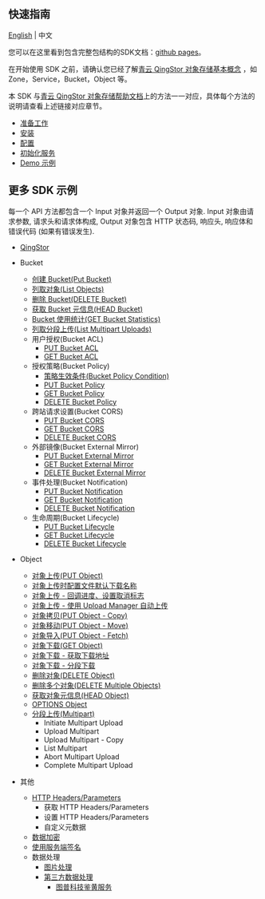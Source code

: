 ## 快速指南

[English](../README.md) | 中文

您可以在这里看到包含完整包结构的SDK文档：[github pages](https://yunify.github.io/qingstor-sdk-java/)。

在开始使用 SDK 之前，请确认您已经了解[青云 QingStor 对象存储基本概念](https://docs.qingcloud.com/qingstor/api/common/overview.html) ，如 Zone，Service，Bucket，Object 等。

本 SDK 与[青云 QingStor 对象存储帮助文档](https://docs.qingcloud.com/qingstor/api/)上的方法一一对应，具体每个方法的说明请查看上述链接对应章节。

- [准备工作](./example/prepare_zh.md)
- [安装](./example/install_zh.md)
- [配置](./example/config_zh.md)
- [初始化服务](./example/service_zh.md)
- [Demo 示例](./example/demo.md)

## 更多 SDK 示例

每一个 API 方法都包含一个 Input 对象并返回一个 Output 对象.
Input 对象由请求参数, 请求头和请求体构成, Output 对象包含 HTTP 状态码, 响应头, 响应体和错误代码 (如果有错误发生).

- [QingStor](./example/service_zh.md)
- Bucket
    - [创建 Bucket(Put Bucket)](./example/create_bucket_zh.md)
    - [列取对象(List Objects)](./example/ListObjects_zh.md)
    - [删除 Bucket(DELETE Bucket)](./example/delete_bucket_zh.md)
    - [获取 Bucket 元信息(HEAD Bucket)](./example/head_bucket_zh.md)
    - [Bucket 使用统计(GET Bucket Statistics)](./example/get_bucket_statistics_zh.md)
    - [列取分段上传(List Multipart Uploads)](./example/list_multipart_uploads_zh.md)
    - 用户授权(Bucket ACL)
        - [PUT Bucket ACL](./example/PutACL_zh.md)
        - [GET Bucket ACL](./example/get_bucket_acl_zh.md)
    - 授权策略(Bucket Policy)
        - [策略生效条件(Bucket Policy Condition)](https://docs.qingcloud.com/qingstor/api/bucket/policy/policy_condition.html)
        - [PUT Bucket Policy](./example/put_bucket_policy_zh.md)
        - [GET Bucket Policy](./example/get_bucket_policy_zh.md)
        - [DELETE Bucket Policy](./example/delete_bucket_policy_zh.md)
    - 跨站请求设置(Bucket CORS)
        - [PUT Bucket CORS](./example/put_bucket_cors_zh.md)
        - [GET Bucket CORS](./example/get_bucket_cors_zh.md)
        - [DELETE Bucket CORS](./example/delete_bucket_cors_zh.md)
    - 外部镜像(Bucket External Mirror)
        - [PUT Bucket External Mirror](./example/put_bucket_external_mirror_zh.md)
        - [GET Bucket External Mirror](./example/get_bucket_external_mirror_zh.md)
        - [DELETE Bucket External Mirror](./example/delete_bucket_external_mirror_zh.md)
    - 事件处理(Bucket Notification)
        - [PUT Bucket Notification](./example/put_bucket_notification_zh.md)
        - [GET Bucket Notification](./example/get_bucket_notification_zh.md)
        - [DELETE Bucket Notification](./example/delete_bucket_notification_zh.md)
    - 生命周期(Bucket Lifecycle)
        - [PUT Bucket Lifecycle](./example/put_bucket_lifecycle_zh.md)
        - [GET Bucket Lifecycle](./example/get_bucket_lifecycle_zh.md)
        - [DELETE Bucket Lifecycle](./example/delete_bucket_lifecycle_zh.md)

- Object

    - [对象上传(PUT Object)](./example/upload_zh.md)
    - [对象上传时配置文件默认下载名称](./example/put_object_and_set_default_download_name_zh.md)
    - [对象上传 - 回调进度、设置取消标志](./example/UploadProgressCancellation_zh.md)
    - [对象上传 - 使用 Upload Manager 自动上传](./example/AutoUpload_zh.md)
    - [对象拷贝(PUT Object - Copy)](./example/put_object_copy_zh.md)
    - [对象移动(PUT Object - Move)](./example/MoveObject_zh.md)
    - [对象导入(PUT Object - Fetch)](./example/put_object_fetch_zh.md)
    - [对象下载(GET Object)](./example/download_zh.md)
    - [对象下载 - 获取下载地址](./example/GetObjectUrl_zh.md)
    - [对象下载 - 分段下载](./example/GetDownObjectMulti_zh.md)
    - [删除对象(DELETE Object)](./example/delete_object_zh.md)
    - [删除多个对象(DELETE Multiple Objects)](./example/DeleteMulitpleObjects_zh.md)
    - [获取对象元信息(HEAD Object)](./example/metadata_zh.md)
    - [OPTIONS Object](./example/options_object_zh.md)
    - [分段上传(Multipart)](./example/MultipartUpload_zh.md)
       - Initiate Multipart Upload
       - Upload Multipart
       - Upload Multipart - Copy
       - List Multipart
       - Abort Multipart Upload
       - Complete Multipart Upload
- 其他

    - [HTTP Headers/Parameters](./example/get_set_http_headers_zh.md)
        - 获取 HTTP Headers/Parameters
        - 设置 HTTP Headers/Parameters
        - 自定义元数据
    - [数据加密](./example/Encryption_zh.md)
    - [使用服务端签名](./example/sign_with_server_zh.md)
    - 数据处理
        - [图片处理](./example/image_process_zh.md)
        - [第三方数据处理](https://docs.qingcloud.com/qingstor/data_process/third_party/)
            - [图普科技鉴黄服务](https://docs.qingcloud.com/qingstor/data_process/third_party/tupu_porn.html)

